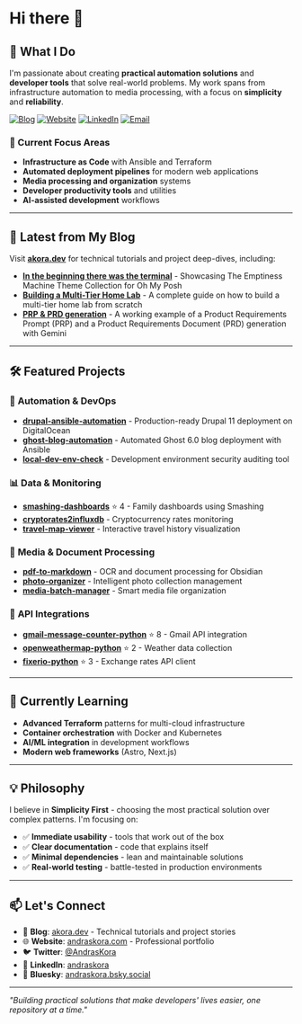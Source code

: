 # Hi there 👋

## 🚀 What I Do

I'm passionate about creating **practical automation solutions** and **developer tools** that solve real-world problems. My work spans from infrastructure automation to media processing, with a focus on **simplicity** and **reliability**.

[![Blog](https://img.shields.io/badge/Blog-akora.dev-fdc500)](https://akora.dev)
[![Website](https://img.shields.io/badge/Website-andraskora.com-00a8e8)](https://andraskora.com)
[![LinkedIn](https://img.shields.io/badge/LinkedIn-andraskora-4c956c)](https://www.linkedin.com/in/andraskora/)
[![Email](https://img.shields.io/badge/Email-contact-f3722c)](mailto:ak@akora.info)

### 🎯 Current Focus Areas

- **Infrastructure as Code** with Ansible and Terraform
- **Automated deployment pipelines** for modern web applications
- **Media processing and organization** systems
- **Developer productivity tools** and utilities
- **AI-assisted development** workflows

---

## 📝 Latest from My Blog

Visit **[akora.dev](https://akora.dev)** for technical tutorials and project deep-dives, including:

- **[In the beginning there was the terminal](https://akora.dev/posts/in-the-beginning-there-was-the-terminal)** - Showcasing The Emptiness Machine Theme Collection for Oh My Posh
- **[Building a Multi-Tier Home Lab](https://akora.dev/series/multi-tier-home-lab/)** - A complete guide on how to build a multi-tier home lab from scratch
- **[PRP & PRD generation](https://akora.dev/series/product-requirements-document-generation/)** - A working example of a Product Requirements Prompt (PRP) and a Product Requirements Document (PRD) generation with Gemini

---

## 🛠️ Featured Projects

### 🔧 **Automation & DevOps**

- **[drupal-ansible-automation](https://github.com/akora/drupal-ansible-automation)** - Production-ready Drupal 11 deployment on DigitalOcean
- **[ghost-blog-automation](https://github.com/akora/ghost-blog-automation)** - Automated Ghost 6.0 blog deployment with Ansible
- **[local-dev-env-check](https://github.com/akora/local-dev-env-check)** - Development environment security auditing tool

### 📊 **Data & Monitoring**

- **[smashing-dashboards](https://github.com/akora/smashing-dashboards)** ⭐ 4 - Family dashboards using Smashing
- **[cryptorates2influxdb](https://github.com/akora/cryptorates2influxdb)** - Cryptocurrency rates monitoring
- **[travel-map-viewer](https://github.com/akora/travel-map-viewer)** - Interactive travel history visualization

### 📁 **Media & Document Processing**

- **[pdf-to-markdown](https://github.com/akora/pdf-to-markdown)** - OCR and document processing for Obsidian
- **[photo-organizer](https://github.com/akora/photo-organizer)** - Intelligent photo collection management
- **[media-batch-manager](https://github.com/akora/media-batch-manager)** - Smart media file organization

### 🔌 **API Integrations**

- **[gmail-message-counter-python](https://github.com/akora/gmail-message-counter-python)** ⭐ 8 - Gmail API integration
- **[openweathermap-python](https://github.com/akora/openweathermap-python)** ⭐ 2 - Weather data collection
- **[fixerio-python](https://github.com/akora/fixerio-python)** ⭐ 3 - Exchange rates API client

---

## 🌱 Currently Learning

- **Advanced Terraform** patterns for multi-cloud infrastructure
- **Container orchestration** with Docker and Kubernetes
- **AI/ML integration** in development workflows
- **Modern web frameworks** (Astro, Next.js)

---

## 💡 Philosophy

I believe in **Simplicity First** - choosing the most practical solution over complex patterns. I'm focusing on:

- ✅ **Immediate usability** - tools that work out of the box
- ✅ **Clear documentation** - code that explains itself
- ✅ **Minimal dependencies** - lean and maintainable solutions
- ✅ **Real-world testing** - battle-tested in production environments

---

## 📫 Let's Connect

- 📝 **Blog**: [akora.dev](https://akora.dev) - Technical tutorials and project stories
- 🌐 **Website**: [andraskora.com](https://andraskora.com) - Professional portfolio
- 🐦 **Twitter**: [@AndrasKora](https://twitter.com/AndrasKora)
- 💼 **LinkedIn**: [andraskora](https://www.linkedin.com/in/andraskora/)
- 🦋 **Bluesky**: [andraskora.bsky.social](https://bsky.app/profile/andraskora.bsky.social)

---

*"Building practical solutions that make developers' lives easier, one repository at a time."*
